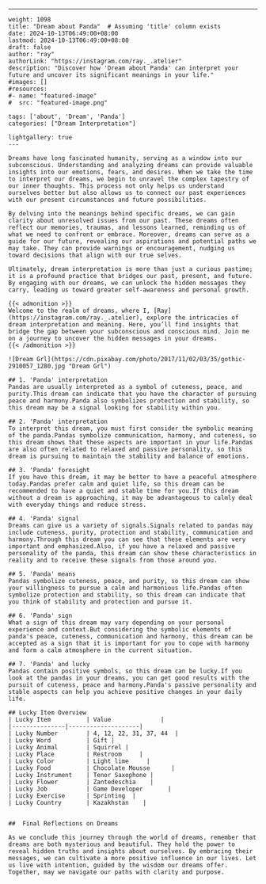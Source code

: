 ---
    weight: 1098
    title: "Dream about Panda"  # Assuming 'title' column exists
    date: 2024-10-13T06:49:00+08:00
    lastmod: 2024-10-13T06:49:00+08:00
    draft: false
    author: "ray"
    authorLink: "https://instagram.com/ray._.atelier"
    description: "Discover how 'Dream about Panda' can interpret your future and uncover its significant meanings in your life."
    #images: []
    #resources:
    #- name: "featured-image"
    #  src: "featured-image.png"
    
    tags: ['about', 'Dream', 'Panda']
    categories: ["Dream Interpretation"]
    
    lightgallery: true
    ---
    
    Dreams have long fascinated humanity, serving as a window into our subconscious. Understanding and analyzing dreams can provide valuable insights into our emotions, fears, and desires. When we take the time to interpret our dreams, we begin to unravel the complex tapestry of our inner thoughts. This process not only helps us understand ourselves better but also allows us to connect our past experiences with our present circumstances and future possibilities.
    
    By delving into the meanings behind specific dreams, we can gain clarity about unresolved issues from our past. These dreams often reflect our memories, traumas, and lessons learned, reminding us of what we need to confront or embrace. Moreover, dreams can serve as a guide for our future, revealing our aspirations and potential paths we may take. They can provide warnings or encouragement, nudging us toward decisions that align with our true selves.
    
    Ultimately, dream interpretation is more than just a curious pastime; it is a profound practice that bridges our past, present, and future. By engaging with our dreams, we can unlock the hidden messages they carry, leading us toward greater self-awareness and personal growth.
    
    {{< admonition >}}
    Welcome to the realm of dreams, where I, [Ray](https://instagram.com/ray._.atelier), explore the intricacies of dream interpretation and meaning. Here, you’ll find insights that bridge the gap between your subconscious and conscious mind. Join me on a journey to uncover the hidden messages in your dreams.
    {{< /admonition >}}
    
    ![Dream Grl](https://cdn.pixabay.com/photo/2017/11/02/03/35/gothic-2910057_1280.jpg "Dream Grl")
    
    ## 1. 'Panda' interpretation
    Pandas are usually interpreted as a symbol of cuteness, peace, and purity.This dream can indicate that you have the character of pursuing peace and harmony.Panda also symbolizes protection and stability, so this dream may be a signal looking for stability within you.
    
    ## 2. 'Panda' interpretation
    To interpret this dream, you must first consider the symbolic meaning of the panda.Pandas symbolize communication, harmony, and cuteness, so this dream shows that these aspects are important in your life.Pandas are also often related to relaxed and passive personality, so this dream is pursuing to maintain the stability and balance of emotions.
    
    ## 3. 'Panda' foresight
    If you have this dream, it may be better to have a peaceful atmosphere today.Pandas prefer calm and quiet life, so this dream can be recommended to have a quiet and stable time for you.If this dream without a dream is approaching, it may be advantageous to calmly deal with everyday things and reduce stress.
    
    ## 4. 'Panda' signal
    Dreams can give us a variety of signals.Signals related to pandas may include cuteness, purity, protection and stability, communication and harmony.Through this dream you can see that these elements are very important and emphasized.Also, if you have a relaxed and passive personality of the panda, this dream can show these characteristics in reality and to receive these signals from those around you.
    
    ## 5. 'Panda' means
    Pandas symbolize cuteness, peace, and purity, so this dream can show your willingness to pursue a calm and harmonious life.Pandas often symbolize protection and stability, so this dream can indicate that you think of stability and protection and pursue it.
    
    ## 6. 'Panda' sign
    What a sign of this dream may vary depending on your personal experience and context.But considering the symbolic elements of panda's peace, cuteness, communication and harmony, this dream can be accepted as a sign that it is important for you to cope with harmony and form a calm atmosphere in the current situation.
    
    ## 7. 'Panda' and lucky
    Pandas contain positive symbols, so this dream can be lucky.If you look at the pandas in your dreams, you can get good results with the pursuit of cuteness, peace and harmony.Panda's passive personality and stable aspects can help you achieve positive changes in your daily life.
    
    ## Lucky Item Overview
    | Lucky Item          | Value              |
    |---------------|--------------------|
    | Lucky Number        | 4, 12, 22, 31, 37, 44  |
    | Lucky Word          | Gift |
    | Lucky Animal        | Squirrel |
    | Lucky Place         | Restroom     |
    | Lucky Color         | Light lime     |
    | Lucky Food          | Chocolate Mousse      |
    | Lucky Instrument    | Tenor Saxophone |
    | Lucky Flower        | Zantedeschia    |
    | Lucky Job           | Game Developer       |
    | Lucky Exercise      | Sprinting  |
    | Lucky Country       | Kazakhstan    |
    
    
    ##  Final Reflections on Dreams
    
    As we conclude this journey through the world of dreams, remember that dreams are both mysterious and beautiful. They hold the power to reveal hidden truths and insights about ourselves. By embracing their messages, we can cultivate a more positive influence in our lives. Let us live with intention, guided by the wisdom our dreams offer. Together, may we navigate our paths with clarity and purpose.
    